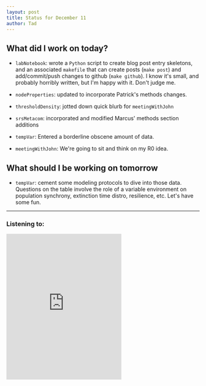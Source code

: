 ```yaml
---
layout: post
title: Status for December 11
author: Tad
---
```


## What did I work on today?

* `labNotebook`: wrote a `Python` script to create blog post entry skeletons, and an associated `makefile` that can create posts (`make post`) and add/commit/push changes to github (`make github`). I know it's small, and probably horribly written, but I'm happy with it. Don't judge me.

* `nodeProperties`: updated to incorporate Patrick's methods changes.

* `thresholdDensity`: jotted down quick blurb for `meetingWithJohn`

* `srsMetacom`: incorporated and modified Marcus' methods section additions

* `tempVar`: Entered a borderline obscene amount of data.

* `meetingWithJohn`:  We're going to sit and think on my R0 idea.


## What should I be working on tomorrow

* `tempVar`: cement some modeling protocols to dive into those data. Questions on the table involve the role of a variable environment on population synchrony, extinction time distro, resilience, etc. Let's have some fun.




---

### Listening to:
<iframe src="https://embed.spotify.com/?uri=spotify:track:130YAmsWYo3DX7fCOBcxfz" width="300" height="380" frameborder="0" allowtransparency="true"></iframe>
 <i class='fa fa-code' style='color:pink'> </i>
